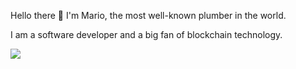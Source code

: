 Hello there 👋 I'm Mario, the most well-known plumber in the world.

I am a software developer and a big fan of blockchain technology.

![](https://github-readme-stats.vercel.app/api?username=hevelius&theme=solarized-light&hide_border=true&include_all_commits=false&count_private=false)<br/>
